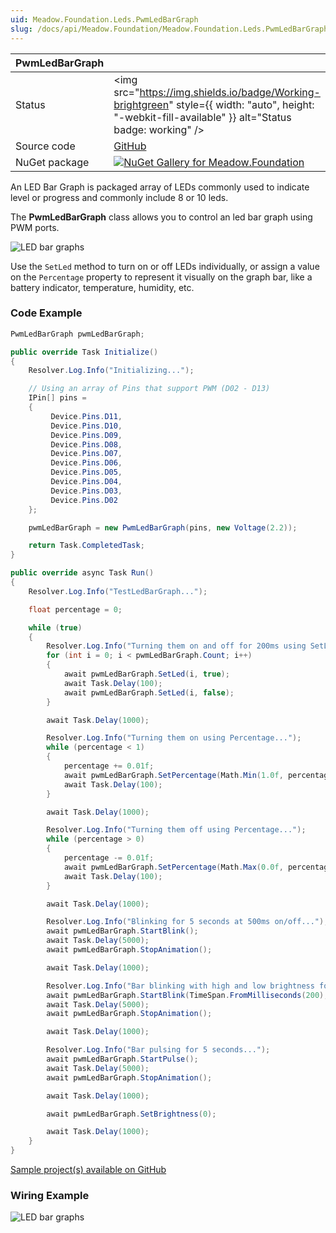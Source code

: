 ```yaml
---
uid: Meadow.Foundation.Leds.PwmLedBarGraph
slug: /docs/api/Meadow.Foundation/Meadow.Foundation.Leds.PwmLedBarGraph
---
```


| PwmLedBarGraph | |
|--------|--------|
| Status | <img src="https://img.shields.io/badge/Working-brightgreen" style={{ width: "auto", height: "-webkit-fill-available" }} alt="Status badge: working" /> |
| Source code | [GitHub](https://github.com/WildernessLabs/Meadow.Foundation/tree/main/Source/Meadow.Foundation.Core/Leds) |
| NuGet package | <a href="https://www.nuget.org/packages/Meadow.Foundation/" target="_blank"><img src="https://img.shields.io/nuget/v/Meadow.Foundation.svg?label=Meadow.Foundation" alt="NuGet Gallery for Meadow.Foundation" /></a> |

An LED Bar Graph is packaged array of LEDs commonly used to indicate level or progress and commonly include 8 or 10 leds.

The **PwmLedBarGraph** class allows you to control an led bar graph using PWM ports.

![LED bar graphs](/API_Assets/Meadow.Foundation.Leds.PwmLedBarGraph/img_LedBarGraph.jpg)

Use the `SetLed` method to turn on or off LEDs individually, or assign a value on the `Percentage` property to represent it visually on the graph bar, like a battery indicator, temperature, humidity, etc.  

### Code Example

```csharp
PwmLedBarGraph pwmLedBarGraph;

public override Task Initialize()
{
    Resolver.Log.Info("Initializing...");

    // Using an array of Pins that support PWM (D02 - D13)
    IPin[] pins =
    {
         Device.Pins.D11,
         Device.Pins.D10,
         Device.Pins.D09,
         Device.Pins.D08,
         Device.Pins.D07,
         Device.Pins.D06,
         Device.Pins.D05,
         Device.Pins.D04,
         Device.Pins.D03,
         Device.Pins.D02
    };

    pwmLedBarGraph = new PwmLedBarGraph(pins, new Voltage(2.2));

    return Task.CompletedTask;
}

public override async Task Run()
{
    Resolver.Log.Info("TestLedBarGraph...");

    float percentage = 0;

    while (true)
    {
        Resolver.Log.Info("Turning them on and off for 200ms using SetLed...");
        for (int i = 0; i < pwmLedBarGraph.Count; i++)
        {
            await pwmLedBarGraph.SetLed(i, true);
            await Task.Delay(100);
            await pwmLedBarGraph.SetLed(i, false);
        }

        await Task.Delay(1000);

        Resolver.Log.Info("Turning them on using Percentage...");
        while (percentage < 1)
        {
            percentage += 0.01f;
            await pwmLedBarGraph.SetPercentage(Math.Min(1.0f, percentage));
            await Task.Delay(100);
        }

        await Task.Delay(1000);

        Resolver.Log.Info("Turning them off using Percentage...");
        while (percentage > 0)
        {
            percentage -= 0.01f;
            await pwmLedBarGraph.SetPercentage(Math.Max(0.0f, percentage));
            await Task.Delay(100);
        }

        await Task.Delay(1000);

        Resolver.Log.Info("Blinking for 5 seconds at 500ms on/off...");
        await pwmLedBarGraph.StartBlink();
        await Task.Delay(5000);
        await pwmLedBarGraph.StopAnimation();

        await Task.Delay(1000);

        Resolver.Log.Info("Bar blinking with high and low brightness for 5 seconds...");
        await pwmLedBarGraph.StartBlink(TimeSpan.FromMilliseconds(200), TimeSpan.FromMilliseconds(200), 0.75f, 0.25f);
        await Task.Delay(5000);
        await pwmLedBarGraph.StopAnimation();

        await Task.Delay(1000);

        Resolver.Log.Info("Bar pulsing for 5 seconds...");
        await pwmLedBarGraph.StartPulse();
        await Task.Delay(5000);
        await pwmLedBarGraph.StopAnimation();

        await Task.Delay(1000);

        await pwmLedBarGraph.SetBrightness(0);

        await Task.Delay(1000);
    }
}

```

[Sample project(s) available on GitHub](https://github.com/WildernessLabs/Meadow.Foundation/tree/main/Source/Meadow.Foundation.Core.Samples/Leds.PwmLedBarGraph_Sample)

### Wiring Example

![LED bar graphs](/API_Assets/Meadow.Foundation.Leds.PwmLedBarGraph/PwmLedBarGraph_Fritzing.png)
